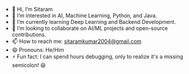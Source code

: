 - 👋 Hi, I’m Sitaram 
- 👀 I’m interested in AI, Machine Learning, Python, and Java.  
- 🌱 I’m currently learning Deep Learning and Backend Development.  
- 💞️ I’m looking to collaborate on AI/ML projects and open-source contributions.  
- 📫 How to reach me: sitaramkumar2004@gmail.com  
- 😄 Pronouns: He/Him  
- ⚡ Fun fact: I can spend hours debugging, only to realize it's a missing semicolon! 😆  


<!---
Sitaram-ghub/Sitaram-ghub is a ✨ special ✨ repository because its `README.md` (this file) appears on your GitHub profile.
You can click the Preview link to take a look at your changes.
--->
